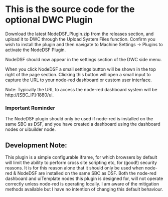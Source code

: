 # This is the source code for the optional DWC Plugin

Download the latest NodeDSF_Plugin.zip from the releases section, and upload it to DWC through the Upload System Files function. Confirm you wish to install the plugin and then navigate to Machine Settings -> Plugins to activate the NodeDSF Plugin.

NodeDSF should now appear in the settings section of the DWC side menu.

When you click NodeDSF a small settings button will be shown in the top right of the page section. Clicking this button will open a small input to capture the URL to your node-red dashboard or custom user interface.

Note: Typically the URL to access the node-red dashboard system will be http://[SBC_IP]:1880/ui.

### Important Reminder  
The NodeDSF plugin should only be used if node-red is installed on the same SBC as DSF, and you have created a dashboard using the dashboard nodes or uibuilder node. 

## Development Note:
This plugin is a simple configurable iframe, for which browsers by default will limit the ability to perform cross site scripting etc, for (good!) security reasons. It is for this reason alone that it should only be used when node-red & NodeDSF are installed on the same SBC as DSF. Both the node-red dashboard and uiTemplate nodes this plugin is designed for, will not operate correctly unless node-red is operating locally. I am aware of the mitigation methods available but I have no intention of changing this default behaviour.
